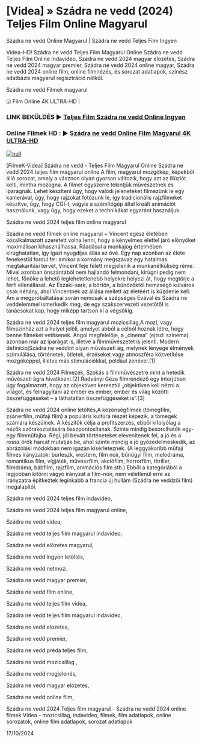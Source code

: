 # [Videa] » Szádra ne vedd (2024) Teljes Film Online Magyarul

Szádra ne vedd Online Magyarul | Szádra ne vedd Teljes Film Ingyen

Videa-HD! Szádra ne vedd Teljes Film Magyarul Online Szádra ne vedd Teljes Film Online Indavideo, Szádra ne vedd 2024 magyar elozetes, Szádra ne vedd 2024 magyar premier, Szádra ne vedd 2024 online magyar, Szádra ne vedd 2024 online film, online filmnézés, és sorozat adatlapok, színész adatbázis magyarul regisztráció nélkül.

Szádra ne vedd Filmek magyarul

☑ Film Online 4K ULTRA-HD |

### LINK BEKÜLDÉS ▶️ [Teljes Film Szádra ne vedd Online Ingyen](https://t.co/C2Uhg1KfG1)

### Online Filmek HD : ▶️ [Szádra ne vedd Online Film Magyarul 4K ULTRA-HD](https://t.co/C2Uhg1KfG1)

[![null](https://static.wixstatic.com/media/855a25_043b5abeb4ae4d35ac003198e7fe56ed~mv2.gif)](https://t.co/C2Uhg1KfG1)

[FilmeK-Videa] Szádra ne vedd - Teljes Film Magyarul Online Szádra ne vedd 2024 teljes film magyarul online A film, magyarul mozgókép, képekből álló sorozat, amely a vásznon olyan gyorsan változik, hogy azt az illúziót kelti, mintha mozogna. A filmet egyszerre tekintjük művészetnek és iparágnak. Lehet készíteni úgy, hogy valódi jeleneteket filmezünk le egy kamerával, úgy, hogy rajzokat fotózunk le, így tradicionális rajzfilmeket készítve, úgy, hogy CGI-t, vagyis a számítógép által kreált animációt használunk, vagy úgy, hogy ezeket a technikákat egyaránt használjuk.

Szádra ne vedd 2024 teljes film online magyarul

Szádra ne vedd filmek online magyarul ~ Vincent egész életében közalkalmazott szeretett volna lenni, hogy a kényelmes élettel járó előnyöket maximálisan kihasználhassa. Ráadásul a munkajog értelmében kirúghatatlan, így igazi nyugdíjas állás az övé. Egy nap azonban az élete fenekestül fordul fel: amikor a kormány megszavaz egy hatalmas megtakarítási tervet, Vincent feje felett megjelenik a munkanélküliség réme. Mivel azonban önszántából nem hajlandó felmondani, kirúgni pedig nem lehet, főnöke a lehető leglehetetlenebb helyekre helyezi át, hogy megtörje a férfi ellenállását. Az Északi-sark, a börtön, a bűnözőktől hemzsegő külváros csak néhány, ahol Vincentnek az állása mellett az életéért is küzdenie kell. Ám a megpróbáltatásai során nemcsak a szépséges Evával és Szádra ne veddelemmel ismerkedik meg, de egy szakszervezeti vezetőtől is tanácsokat kap, hogy miképp tartson ki a végsőkig.

Szádra ne vedd 2024 teljes film magyarul mozicsillag,A mozi, vagy filmszínház azt a helyet jelöli, amelyet abból a célból hoznak létre, hogy benne filmeket vetítsenek. Angol megfelelője, a „cinema” (ejtsd: szinema) azonban már az iparágat is, illetve a filmművészetet is jelenti. Modern definíciójSzádra ne veddint olyan művészeti ág, melynek lényege élmények szimulálása, történetek, ötletek, érzéseket vagy atmoszféra közvetítése mozgóképpel, illetve más stimulációkkal, például zenével.[1]

Szádra ne vedd 2024 Filmezek, Szokás a filmművészetre mint a hetedik művészeti ágra hivatkozni.[2] Radványi Géza filmrendező egy interjúban úgy fogalmazott, hogy az objektíven keresztül „objektíven kell nézni a világot, és felnagyítani az ember és ember, ember és világ közötti összefüggéseket – a láthatatlan összefüggéseket is”.[3]

Szádra ne vedd 2024 online letöltés,A közönségfilmek (tömegfilm, zsánerfilm, műfaji film) a populáris kultúra részét képezik, a tömegek számára készülnek. A készítők célja a profitszerzés, ebből kifolyólag a nézők szórakoztatására összpontosítanak. Szinte mindig besorolhatók egy-egy filmműfajba. Régi, jól bevált történeteket elevenítenek fel, a jó és a rossz örök harcát mutatják be, ahol szinte mindig a jó győzedelmeskedik, az ábrázolási módokban nem igazán kísérleteznek. (A leggyakoribb műfaji filmes irányzatok: burleszk, western, film noir, bűnügyi film, melodráma, romantikus film, vígjáték, művészfilm, akciófilm, horrorfilm, thriller, filmdráma, bábfilm, rajzfilm, animációs film stb.) Ebből a kategóriából a legjobban kitörni vágyó irányzat a film-noir, nem véletlenül erre az irányzatra építkeztek leginkább a francia új hullám (Szádra ne veddzői film) megalapítói.

Szádra ne vedd 2024 teljes film indavideo,

Szádra ne vedd 2024 teljes film magyarul online,

Szádra ne vedd videa,

Szádra ne vedd teljes film magyarul indavideo,

Szádra ne vedd előzetes magyarul,

Szádra ne vedd ingyen letöltés,

Szádra ne vedd netmozi,

Szádra ne vedd magyar premier,

Szádra ne vedd film online,

Szádra ne vedd teljes film videa,

Szádra ne vedd teljes film magyarul indavideo,

Szádra ne vedd elozetes,

Szádra ne vedd premier,

Szádra ne vedd préda teljes film,

Szádra ne vedd mozicsillag ,

Szádra ne vedd megjelenés,

Szádra ne vedd magyar elozetes,

Szádra ne vedd online film,

Szádra ne vedd 2024 Teljes film magyarul - Szádra ne vedd 2024 online filmek Videa - mozicsillag, indavideo, filmek, film adatlapok, online sorozatok, online film adatlapok, sorozat adatlapok

17/10/2024
